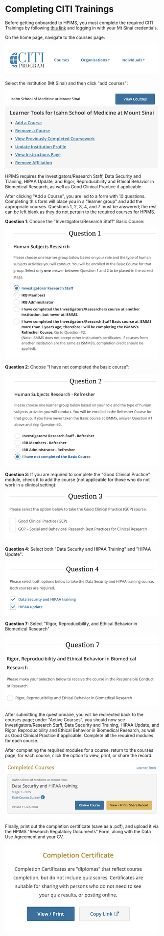 # Completing CITI Trainings

Before getting onboarded to HPIMS, you must complete the required CITI Trainings by following [this link](https://www.citiprogram.org/?pageID=668) and logging in with your Mt Sinai credentials.

On the home page, navigate to the courses page:

![Course](courses.png)

Select the institution (Mt Sinai) and then click "add courses":

![Institution](institution.png)
![Add Course](addcourse.png)

HPIMS requires the Investigators/Research Staff, Data Security and Training, HIPAA Update, and Rigor, Reproducibility and Ethical Behavior in Biomedical Research, as well as Good Clinical Practice if applicable.

After clicking "Add a Course", you are led to a form with 10 questions. Completing this form will place you in a "learner group" and add the appropriate courses. Questions 1, 2, 3, 4, and 7 must be answered; the rest can be left blank as they do not pertain to the required courses for HPIMS.

**Question 1**: Choose the "Investigators/Research Staff" Basic Course:

![Question 1](question1.png)

**Question 2**: Choose "I have not completed the basic course":

![Question 2](question2.png)

**Question 3**: If you are required to complete the "Good Clinical Practice" module, check it to add the course (not applicable for those who do not work in a clinical setting):

![Question 3](question3.png)

**Question 4**: Select both "Data Security and HIPAA Training" and "HIPAA Update":

![Question 4](question4.png)

**Question 7**: Select "Rigor, Reproducibility, and Ethical Behavior in Biomedical Research"

![Question 7](question7.png)

After submitting the questionnaire, you will be redirected back to the courses page; under "Active Courses", you should now see Investigators/Research Staff, Data Security and Training, HIPAA Update, and Rigor, Reproducibility and Ethical Behavior in Biomedical Research, as well as Good Clinical Practice if applicable. Complete all the required modules for each course.


After completing the required modules for a course, return to the courses page; for each course, click the option to view, print, or share the record:

![View Record](viewrecord.png)

Finally, print out the completion certificate (save as a .pdf), and upload it via the HPIMS "Research Regulatory Documents" Form, along with the Data Use Agreement and your CV.


![Print](print.png)
